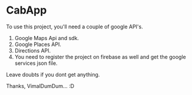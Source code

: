 # CabApp

To use this project, you'll need a couple of google API's.
1. Google Maps Api and sdk.
2. Google Places API.
3. Directions API.
4. You need to register the project on firebase as well and get the google services json file.

Leave doubts if you dont get anything.

Thanks,
VimalDumDum... :D
